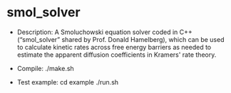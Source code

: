 # smol_solver

* Description: A Smoluchowski equation solver coded in C++ (“smol_solver” shared by Prof. Donald Hamelberg), which can be used to calculate kinetic rates across free energy barriers as needed to estimate the apparent diffusion coefficients in Kramers' rate theory.

* Compile:
./make.sh

* Test example:
cd example
./run.sh
